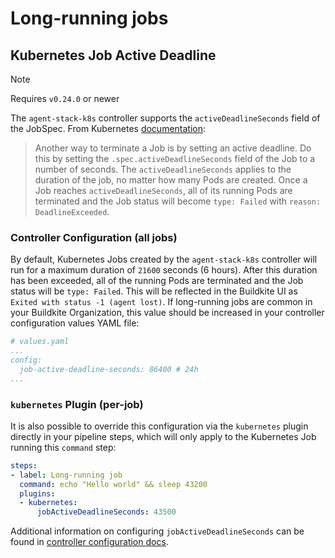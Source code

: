 # Long-running jobs

## Kubernetes Job Active Deadline

> [!NOTE]
> Requires `v0.24.0` or newer

The `agent-stack-k8s` controller supports the `activeDeadlineSeconds` field of the JobSpec. From Kubernetes [documentation](https://kubernetes.io/docs/concepts/workloads/controllers/job/#job-termination-and-cleanup):

> Another way to terminate a Job is by setting an active deadline. Do this by setting the `.spec.activeDeadlineSeconds` field of the Job to a number of seconds. The `activeDeadlineSeconds` applies to the duration of the job, no matter how many Pods are created. Once a Job reaches `activeDeadlineSeconds`, all of its running Pods are terminated and the Job status will become `type: Failed` with `reason: DeadlineExceeded`.

### Controller Configuration (all jobs)

By default, Kubernetes Jobs created by the `agent-stack-k8s` controller will run for a maximum duration of `21600` seconds (6 hours). After this duration has been exceeded, all of the running Pods are terminated and the Job status will be `type: Failed`. This will be reflected in the Buildkite UI as `Exited with status -1 (agent lost)`. If long-running jobs are common in your Buildkite Organization, this value should be increased in your controller configuration values YAML file:

```yaml
# values.yaml
...
config:
  job-active-deadline-seconds: 86400 # 24h
...
```

### `kubernetes` Plugin (per-job)

It is also possible to override this configuration via the `kubernetes` plugin directly in your pipeline steps, which will only apply to the Kubernetes Job running this `command` step:

```yaml
steps:
- label: Long-running job
  command: echo "Hello world" && sleep 43200
  plugins:
  - kubernetes:
      jobActiveDeadlineSeconds: 43500
```

Additional information on configuring `jobActiveDeadlineSeconds` can be found in [controller configuration docs](controller_configuration.md#job-active-deadline-seconds).
